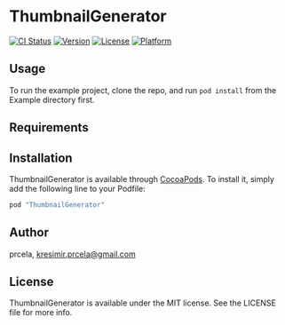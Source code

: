 # ThumbnailGenerator

[![CI Status](http://img.shields.io/travis/prcela/ThumbnailGenerator.svg?style=flat)](https://travis-ci.org/prcela/ThumbnailGenerator)
[![Version](https://img.shields.io/cocoapods/v/ThumbnailGenerator.svg?style=flat)](http://cocoapods.org/pods/ThumbnailGenerator)
[![License](https://img.shields.io/cocoapods/l/ThumbnailGenerator.svg?style=flat)](http://cocoapods.org/pods/ThumbnailGenerator)
[![Platform](https://img.shields.io/cocoapods/p/ThumbnailGenerator.svg?style=flat)](http://cocoapods.org/pods/ThumbnailGenerator)

## Usage

To run the example project, clone the repo, and run `pod install` from the Example directory first.

## Requirements

## Installation

ThumbnailGenerator is available through [CocoaPods](http://cocoapods.org). To install
it, simply add the following line to your Podfile:

```ruby
pod "ThumbnailGenerator"
```

## Author

prcela, kresimir.prcela@gmail.com

## License

ThumbnailGenerator is available under the MIT license. See the LICENSE file for more info.
